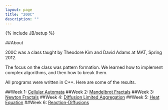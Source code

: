 ```yaml
---
layout: page
title: "200C"
description: ""
---
```

{% include JB/setup %}

##About

200C was a class taught by Theodore Kim and David Adams at MAT, Spring 2012.

The focus on the class was pattern formation. We learned how to implement complex 
algorithms, and then how to break them. 

All programs were written in C++. Here are some of the results.

##Week 1: <a href="automata/">Cellular Automata</a>
##Week 2: <a href="mandelbrot/">Mandelbrot Fractals</a>
##Week 3: <a href="newton/">Newton Fractals</a>
##Week 4: <a href="dla/">Diffusion Limited Aggregation</a>
##Week 5: <a href="heat/">Heat Equation</a>
##Week 6: <a href="reactdiff/">Reaction-Diffusions</a>